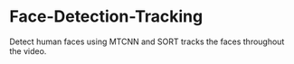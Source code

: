 # Face-Detection-Tracking
Detect human faces using MTCNN and SORT tracks the faces throughout the video. 



